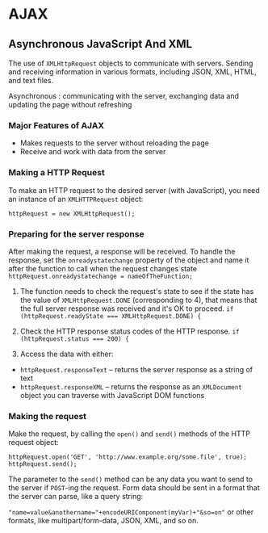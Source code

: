# AJAX

## Asynchronous JavaScript And XML

The use of ```XMLHttpRequest``` objects to communicate with servers. Sending and receiving information in various formats, including JSON, XML, HTML, and text files.

Asynchronous : communicating with the server, exchanging data and updating the page without refreshing

### Major Features of AJAX

- Makes requests to the server without reloading the page
- Receive and work with data from the server

### Making a HTTP Request

To make an HTTP request to the desired server (with JavaScript), you need an instance of an ```XMLHTTPRequest``` object:

```httpRequest = new XMLHttpRequest();```

### Preparing for the server response

After making the request, a response will be received. To handle the response, set the ```onreadystatechange``` property of the object and name it after the function to call when the request changes state
```httpRequest.onreadystatechange = nameOfTheFunction;```

1. The function needs to check the request's state to see if the state has the value of ```XMLHttpRequest.DONE``` (corresponding to 4), that means that the full server response was received and it's OK to proceed.
```if (httpRequest.readyState === XMLHttpRequest.DONE) {```

2. Check the HTTP response status codes of the HTTP response.
```if (httpRequest.status === 200) {```

3. Access the data with either:
- ```httpRequest.responseText``` – returns the server response as a string of text
- ```httpRequest.responseXML``` – returns the response as an ```XMLDocument``` object you can traverse with JavaScript DOM functions

### Making the request

Make the request, by calling the ```open()``` and ```send()``` methods of the HTTP request object:
```
httpRequest.open('GET', 'http://www.example.org/some.file', true);
httpRequest.send();
```
The parameter to the ```send()``` method can be any data you want to send to the server if ```POST```-ing the request. Form data should be sent in a format that the server can parse, like a query string:

```"name=value&anothername="+encodeURIComponent(myVar)+"&so=on"```
or other formats, like multipart/form-data, JSON, XML, and so on.

